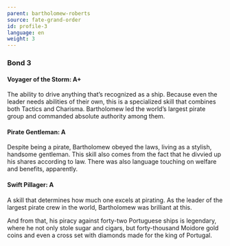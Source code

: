 ```yaml
---
parent: bartholomew-roberts
source: fate-grand-order
id: profile-3
language: en
weight: 3
---
```


### Bond 3

#### Voyager of the Storm: A+

The ability to drive anything that’s recognized as a ship.
Because even the leader needs abilities of their own, this is a specialized skill that combines both Tactics and Charisma.
Bartholomew led the world’s largest pirate group and commanded absolute authority among them.

#### Pirate Gentleman: A

Despite being a pirate, Bartholomew obeyed the laws, living as a stylish, handsome gentleman.
This skill also comes from the fact that he divvied up his shares according to law.
There was also language touching on welfare and benefits, apparently.

#### Swift Pillager: A

A skill that determines how much one excels at pirating.
As the leader of the largest pirate crew in the world, Bartholomew was brilliant at this.

And from that, his piracy against forty-two Portuguese ships is legendary, where he not only stole sugar and cigars, but forty-thousand Moidore gold coins and even a cross set with diamonds made for the king of Portugal.
